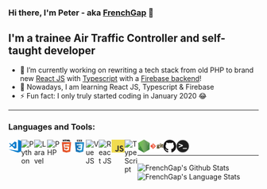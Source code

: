 ### Hi there, I'm Peter - aka [FrenchGap](https://github.com/FrenchGap) 👋

## I'm a trainee Air Traffic Controller and self-taught developer
- 🔭 I’m currently working on rewriting a tech stack from old PHP to brand new [React JS](https://reactjs.org/) with [Typescript](https://www.typescriptlang.org/) with a [Firebase backend](https://firebase.google.com/)!
- 🌱 Nowadays, I am learning React JS, Typescript & Firebase
- ⚡ Fun fact: I only truly started coding in January 2020 😂

---

### Languages and Tools:

[<img align="left" alt="Visual Studio Code" width="26px" src="https://raw.githubusercontent.com/github/explore/80688e429a7d4ef2fca1e82350fe8e3517d3494d/topics/visual-studio-code/visual-studio-code.png" />](https://github.com/microsoft/vscode)
[<img align="left" alt="Python" width="26px" src="https://avatars0.githubusercontent.com/u/1525981?s=200&v=4" />](https://github.com/python)
[<img align="left" alt="Laravel" width="26px" src="https://upload.wikimedia.org/wikipedia/commons/9/9a/Laravel.svg" />](https://github.com/laravel/laravel)
[<img align="left" alt="PHP" width="26px" src="https://avatars1.githubusercontent.com/u/25158?s=200&v=4" />](https://github.com/php)
[<img align="left" alt="HTML5" width="26px" src="https://raw.githubusercontent.com/github/explore/80688e429a7d4ef2fca1e82350fe8e3517d3494d/topics/html/html.png" />]()
[<img align="left" alt="CSS3" width="26px" src="https://raw.githubusercontent.com/github/explore/80688e429a7d4ef2fca1e82350fe8e3517d3494d/topics/css/css.png" />]()
[<img align="left" alt="Vue JS" width="26px" src="https://avatars3.githubusercontent.com/u/6128107?s=200&v=4" />](https://github.com/vuejs/vue)
[<img align="left" alt="React JS" width="26px" src="https://raw.githubusercontent.com/yurijserrano/Github-Profile-Readme-Logos/master/frameworks/react.svg" />](https://github.com/facebook/react)
[<img align="left" alt="JavaScript" width="26px" src="https://raw.githubusercontent.com/github/explore/80688e429a7d4ef2fca1e82350fe8e3517d3494d/topics/javascript/javascript.png" />]()
[<img align="left" alt="TypeScript" width="26px" src="https://raw.githubusercontent.com/yurijserrano/Github-Profile-Readme-Logos/master/programming%20languages/typescript.svg" />](https://github.com/microsoft/TypeScript)
[<img align="left" alt="Node.js" width="26px" src="https://raw.githubusercontent.com/github/explore/80688e429a7d4ef2fca1e82350fe8e3517d3494d/topics/nodejs/nodejs.png" />]()
[<img align="left" alt="Git" width="26px" src="https://raw.githubusercontent.com/github/explore/80688e429a7d4ef2fca1e82350fe8e3517d3494d/topics/git/git.png" />](https://github.com/FrenchGap)
[<img align="left" alt="GitHub" width="26px" src="https://raw.githubusercontent.com/github/explore/78df643247d429f6cc873026c0622819ad797942/topics/github/github.png" />](https://github.com/FrenchGap)
[<img align="left" alt="Windows Terminal" width="26px" src="https://raw.githubusercontent.com/github/explore/80688e429a7d4ef2fca1e82350fe8e3517d3494d/topics/terminal/terminal.png" />](https://github.com/microsoft/terminal)

<br />

---

<img align="center" alt="FrenchGap's Github Stats" src="https://github-readme-stats.vercel.app/api?username=FrenchGap&show_icons=true&hide_border=true" />
<img align="center" alt="FrenchGap's Language Stats" src="https://github-readme-stats.vercel.app/api/top-langs/?username=FrenchGap&layout=compact&hide_border=true" />
